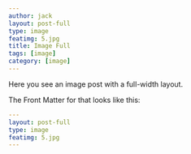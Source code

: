 ```yaml
---
author: jack
layout: post-full
type: image
featimg: 5.jpg
title: Image Full
tags: [image]
category: [image]
---
```

Here you see an image post with a full-width layout.

The Front Matter for that looks like this:

```yml
---
layout: post-full
type: image
featimg: 5.jpg
---
```
